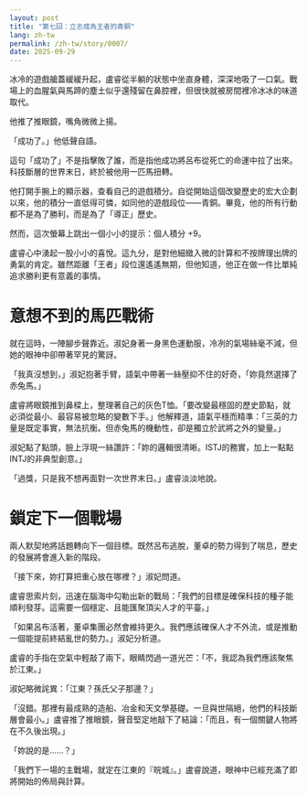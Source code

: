 ```yaml
---
layout: post
title: "第七回：立志成為王者的青銅"
lang: zh-tw
permalink: /zh-tw/story/0007/
date: 2025-09-29
---
```


冰冷的遊戲艙蓋緩緩升起，盧睿從半躺的狀態中坐直身體，深深地吸了一口氣。戰場上的血腥氣與馬蹄的塵土似乎還殘留在鼻腔裡，但很快就被房間裡冷冰冰的味道取代。

他推了推眼鏡，嘴角微微上揚。

「成功了。」他低聲自語。

這句「成功了」不是指擊敗了誰，而是指他成功將呂布從死亡的命運中拉了出來。科技斷層的世界末日，終於被他用一匹馬扭轉。

他打開手腕上的顯示器，查看自己的遊戲積分。自從開始這個改變歷史的宏大企劃以來，他的積分一直低得可憐，如同他的遊戲段位——青銅。畢竟，他的所有行動都不是為了勝利，而是為了「導正」歷史。

然而，這次螢幕上跳出一個小小的提示：個人積分 +9。

盧睿心中湧起一股小小的喜悅。這九分，是對他細緻入微的計算和不按牌理出牌的勇氣的肯定。雖然距離「王者」段位還遙遙無期，但他知道，他正在做一件比單純追求勝利更有意義的事情。

# 意想不到的馬匹戰術

就在這時，一陣腳步聲靠近。淑妃身著一身黑色運動服，冷冽的氣場絲毫不減，但她的眼神中卻帶著罕見的驚訝。

「我真沒想到，」淑妃抱著手臂，語氣中帶著一絲壓抑不住的好奇，「妳竟然選擇了赤兔馬。」

盧睿將眼鏡推到鼻樑上，整理著自己的灰色T恤。「要改變最穩固的歷史節點，就必須從最小、最容易被忽略的變數下手。」他解釋道，語氣平穩而精準：「三英的力量是既定事實，無法抗衡。但赤兔馬的機動性，卻是獨立於武將之外的變量。」

淑妃點了點頭，臉上浮現一絲讚許：「妳的邏輯很清晰。ISTJ的務實，加上一點點INTJ的非典型創意。」

「過獎，只是我不想再面對一次世界末日。」盧睿淡淡地說。

# 鎖定下一個戰場

兩人默契地將話題轉向下一個目標。既然呂布逃脫，董卓的勢力得到了喘息，歷史的發展將會進入新的階段。

「接下來，妳打算把重心放在哪裡？」淑妃問道。

盧睿思索片刻，迅速在腦海中勾勒出新的戰局：「我們的目標是確保科技的種子能順利發芽。這需要一個穩定、且能匯聚頂尖人才的平臺。」

「如果呂布活著，董卓集團必然會維持更久。我們應該確保人才不外流，或是推動一個能提前終結亂世的勢力。」淑妃分析道。

盧睿的手指在空氣中輕敲了兩下，眼睛閃過一道光芒：「不，我認為我們應該聚焦於江東。」

淑妃略微詫異：「江東？孫氏父子那邊？」

「沒錯。那裡有最成熟的造船、冶金和天文學基礎。一旦與世隔絕，他們的科技斷層會最小。」盧睿推了推眼鏡，聲音堅定地敲下了結論：「而且，有一個關鍵人物將在不久後出現。」

「妳說的是……？」

「我們下一場的主戰場，就定在江東的『皖城』。」盧睿說道，眼神中已經充滿了即將開始的佈局與計算。